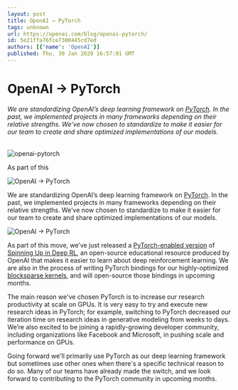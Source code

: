 ```yaml
---
layout: post
title: OpenAI → PyTorch
tags: unknown
url: https://openai.com/blog/openai-pytorch/
id: 5e21ffa76fce7300445cd7ed
authors: [{'name': 'OpenAI'}]
published: Thu, 30 Jan 2020 16:57:01 GMT
---
```


# OpenAI → PyTorch
###### <!--kg-card-begin: markdown--><p>We are standardizing OpenAI’s deep learning framework on <a href="https://pytorch.org/">PyTorch</a>. In the past, we implemented projects in many frameworks depending on their relative strengths. We’ve now chosen to standardize to make it easier for our team to create and share optimized implementations of our models.</p>
<p><img alt="openai-pytorch" src="images/openai-pytorch.png"/></p>
<p>As part of this</p>
<!--kg-card-begin: markdown--><img alt="OpenAI → PyTorch" src="images/openai-pytorch-vertical.png"/><p>We are standardizing OpenAI’s deep learning framework on <a href="https://pytorch.org/">PyTorch</a>. In the past, we implemented projects in many frameworks depending on their relative strengths. We’ve now chosen to standardize to make it easier for our team to create and share optimized implementations of our models.</p>
<p><img alt="OpenAI → PyTorch" src="images/openai-pytorch.png"/></p>
<p>As part of this move, we’ve just released a <a href="https://github.com/openai/spinningup">PyTorch-enabled version</a> of <a href="https://openai.com/blog/spinning-up-in-deep-rl/">Spinning Up in Deep RL</a>, an open-source educational resource produced by OpenAI that makes it easier to learn about deep reinforcement learning. We are also in the process of writing PyTorch bindings for our highly-optimized <a href="https://openai.com/blog/block-sparse-gpu-kernels/">blocksparse kernels</a>, and will open-source those bindings in upcoming months.</p>
<p>The main reason we've chosen PyTorch is to increase our research productivity at scale on GPUs. It is very easy to try and execute new research ideas in PyTorch; for example, switching to PyTorch decreased our iteration time on research ideas in generative modeling from weeks to days. We’re also excited to be joining a rapidly-growing developer community, including organizations like Facebook and Microsoft, in pushing scale and performance on GPUs.</p>
<p>Going forward we'll primarily use PyTorch as our deep learning framework but sometimes use other ones when there's a specific technical reason to do so. Many of our teams have already made the switch, and we look forward to contributing to the PyTorch community in upcoming months.</p>
<!--kg-card-end: markdown-->
